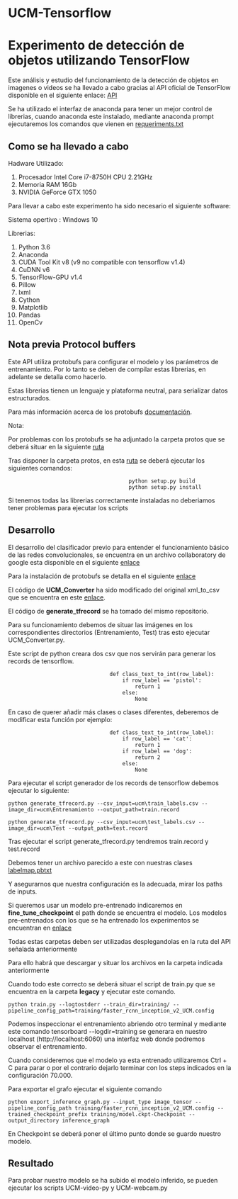 # UCM-Tensorflow


# Experimento de detección de objetos utilizando TensorFlow

Este análisis y estudio del funcionamiento de la detección de objetos en imagenes o videos se ha llevado a cabo gracias al API oficial de TensorFlow disponible en el siguiente enlace: [API](https://github.com/tensorflow/models/tree/master/research/object_detection)

Se ha utilizado el interfaz de anaconda para tener un mejor control de librerias, cuando anaconda este instalado, mediante anaconda prompt ejecutaremos los comandos que vienen en [requeriments.txt](https://github.com/Alejandromndza/UCM-Tensorflow/blob/master/requeriments.txt)

## Como se ha llevado a cabo

Hadware Utilizado:

  1. Procesador Intel Core i7-8750H CPU 2.21GHz
  2. Memoria RAM 16Gb
  3. NVIDIA GeForce GTX 1050 
 
Para llevar a cabo este experimento ha sido necesario el siguiente software:

Sistema opertivo : Windows 10

Librerias:

  1. Python 3.6
  2. Anaconda
  3. CUDA Tool Kit v8 (v9 no compatible con tensorflow v1.4)
  4. CuDNN v6
  5. TensorFlow-GPU v1.4
  6. Pillow
  7. lxml
  8. Cython
  9. Matplotlib
  10. Pandas
  11. OpenCv


## Nota previa Protocol buffers
Este API utiliza protobufs para configurar el modelo y los parámetros de entrenamiento. Por lo tanto se deben de compilar estas librerias, en adelante se detalla como hacerlo.

Estas librerias tienen un lenguaje y plataforma neutral, para serializar datos estructurados.

Para más información acerca de los protobufs [documentación](https://developers.google.com/protocol-buffers/).

Nota:

Por problemas con los protobufs se ha adjuntado la carpeta protos que se deberá situar en la siguiente [ruta](https://github.com/tensorflow/models/tree/master/research/object_detection)

Tras disponer la carpeta protos, en esta [ruta](https://github.com/tensorflow/models/tree/master/research) se deberá ejecutar los siguientes comandos:

                                          python setup.py build
                                          python setup.py install
                                          
Si tenemos todas las librerias correctamente instaladas no deberiamos tener problemas para ejecutar los scripts

## Desarrollo

El desarrollo del clasificador previo para entender el funcionamiento básico de las redes convolucionales, se encuentra en un archivo collaboratory de google esta disponible en el siguiente [enlace](https://colab.research.google.com/drive/1OcOGwLL2juSK3s4SVTmZ1DYQ-a6yyHh7#scrollTo=8Kn_nYo3bxG4)

Para la instalación de protobufs se detalla en el siguiente [enlace](https://github.com/tensorflow/models/blob/master/research/object_detection/g3doc/installation.md)

El código de **UCM_Converter** ha sido modificado del original xml_to_csv que se encuentra en este [enlace](https://github.com/datitran/raccoon_dataset).

El código de **generate_tfrecord** se ha tomado del mismo repositorio.

Para su funcionamiento debemos de situar las imágenes en los correspondientes directorios (Entrenamiento, Test) 
tras esto ejecutar UCM_Converter.py.

Este script de python creara dos csv que nos servirán para generar los records de tensorflow.

                                    def class_text_to_int(row_label):
                                        if row_label == 'pistol':
                                            return 1
                                        else:
                                            None
            
En caso de querer añadir más clases o clases diferentes, deberemos de modificar esta función por ejemplo: 

                                    def class_text_to_int(row_label):
                                        if row_label == 'cat':
                                            return 1
                                        if row_label == 'dog':
                                            return 2
                                        else:
                                            None


Para ejecutar el script generador de los records de tensorflow debemos ejecutar lo siguiente:

    python generate_tfrecord.py --csv_input=ucm\train_labels.csv --image_dir=ucm\Entrenamiento --output_path=train.record

    python generate_tfrecord.py --csv_input=ucm\test_labels.csv --image_dir=ucm\Test --output_path=test.record

                     
Tras ejecutar el script generate_tfrecord.py tendremos train.record y test.record

Debemos tener un archivo parecido a este con nuestras clases [labelmap.pbtxt](https://github.com/Alejandromndza/UCM-Tensorflow/blob/master/training/labelmap.pbtxt)

Y asegurarnos que nuestra configuración es la adecuada, mirar los paths de inputs.

Si queremos usar un modelo pre-entrenado indicaremos en **fine_tune_checkpoint** el path donde se encuentra el modelo. Los modelos pre-entrenados con los que se ha entrenado los experimentos se encuentran en [enlace](https://github.com/tensorflow/models/blob/master/research/object_detection/g3doc/detection_model_zoo.md)

Todas estas carpetas deben ser utilizadas desplegandolas en la ruta del API señalada anteriormente

Para ello habrá que descargar y situar los archivos en la carpeta indicada anteriormente

Cuando todo este correcto se deberá situar el script de train.py que se encuentra en la carpeta **legacy** y ejecutar este comando. 

    python train.py --logtostderr --train_dir=training/ --pipeline_config_path=training/faster_rcnn_inception_v2_UCM.config
    
Podemos inspeccionar el entrenamiento abriendo otro terminal y mediante este comando tensorboard --logdir=training se generara en nuestro localhost (http://localhost:6060) una interfaz web donde podremos observar el entrenamiento. 

Cuando consideremos que el modelo ya esta entrenado utilizaremos Ctrl + C para parar o por el contrario dejarlo terminar con los steps indicados en la configuración 70.000.

Para exportar el grafo ejecutar el siguiente comando 

    python export_inference_graph.py --input_type image_tensor --pipeline_config_path training/faster_rcnn_inception_v2_UCM.config --trained_checkpoint_prefix training/model.ckpt-Checkpoint --output_directory inference_graph
   
En Checkpoint se deberá poner el último punto donde se guardo nuestro modelo.
   
Resultado 
------------

Para probar nuestro modelo se ha subido el modelo inferido, se pueden ejecutar los scripts UCM-video-py y UCM-webcam.py





